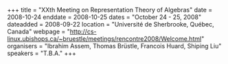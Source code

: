 +++
title = "XXth Meeting on Representation Theory of Algebras"
date = 2008-10-24
enddate = 2008-10-25
dates = "October 24 - 25, 2008"
dateadded = 2008-09-22
location = "Université de Sherbrooke, Québec, Canada"
webpage = "http://cs-linux.ubishops.ca/~bruestle/meetings/rencontre2008/Welcome.html"
organisers = "Ibrahim Assem, Thomas Brüstle, Francois Huard, Shiping Liu"
speakers = "T.B.A."
+++
